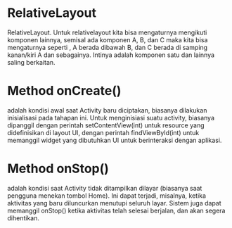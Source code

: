 # RelativeLayout
RelativeLayout. Untuk relativelayout kita bisa mengaturnya mengikuti komponen lainnya, semisal ada komponen A, B, dan C maka kita bisa mengaturnya seperti , A berada dibawah B, dan C berada di samping kanan/kiri A dan sebagainya. Intinya adalah komponen satu dan lainnya saling berkaitan.

# Method onCreate() 
adalah kondisi awal saat Activity baru diciptakan, biasanya dilakukan inisialisasi pada tahapan ini. Untuk menginisiasi suatu activity, biasanya dipanggil dengan perintah setContentView(int) untuk resource yang didefinisikan di layout UI, dengan perintah findViewById(int) untuk memanggil widget yang dibutuhkan UI untuk berinteraksi dengan aplikasi.

# Method onStop() 
adalah kondisi saat Activity tidak ditampilkan dilayar (biasanya saat pengguna menekan tombol Home). Ini dapat terjadi, misalnya, ketika aktivitas yang baru diluncurkan menutupi seluruh layar. Sistem juga dapat memanggil onStop() ketika aktivitas telah selesai berjalan, dan akan segera dihentikan.

